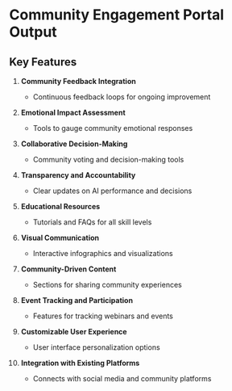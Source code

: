 

# Community Engagement Portal Output

## Key Features

1. **Community Feedback Integration**
   - Continuous feedback loops for ongoing improvement

2. **Emotional Impact Assessment**
   - Tools to gauge community emotional responses

3. **Collaborative Decision-Making**
   - Community voting and decision-making tools

4. **Transparency and Accountability**
   - Clear updates on AI performance and decisions

5. **Educational Resources**
   - Tutorials and FAQs for all skill levels

6. **Visual Communication**
   - Interactive infographics and visualizations

7. **Community-Driven Content**
   - Sections for sharing community experiences

8. **Event Tracking and Participation**
   - Features for tracking webinars and events

9. **Customizable User Experience**
   - User interface personalization options

10. **Integration with Existing Platforms**
    - Connects with social media and community platforms